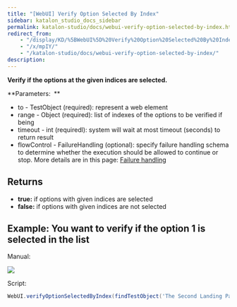 ```yaml
---
title: "[WebUI] Verify Option Selected By Index" 
sidebar: katalon_studio_docs_sidebar
permalink: katalon-studio/docs/webui-verify-option-selected-by-index.html 
redirect_from:
    - "/display/KD/%5BWebUI%5D%20Verify%20Option%20Selected%20By%20Index/"
    - "/x/mpIY/"
    - "/katalon-studio/docs/webui-verify-option-selected-by-index/"
description: 
---
```

**Verify if the options at the given indices are selected.**

**Parameters:  **

*   to - TestObject (required): represent a web element
*   range - Object (required): list of indexes of the options to be verified if being
*   timeout - int (requiredl): system will wait at most timeout (seconds) to return result
*   flowControl - FailureHandling (optional): specify failure handling schema to determine whether the execution should be allowed to continue or stop. More details are in this page: [Failure handling](/x/qAAM)

Returns
-------

*   **true:** if options with given indices are selected
*   **false:** if options with given indices are not selected

Example: You want to verify if the option 1 is selected in the list
-------------------------------------------------------------------

Manual: 

![](../../images/katalon-studio/docs/webui-verify-option-selected-by-index/image2016-8-15-193A283A13.png)

Script:

```groovy
WebUI.verifyOptionSelectedByIndex(findTestObject('The Second Landing Page/select_js-intent'), 1, 2)
```
